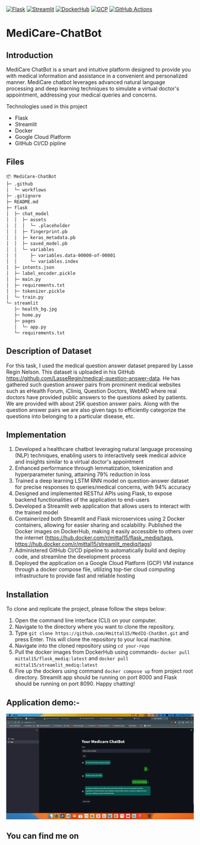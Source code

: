 [![Flask](https://img.shields.io/badge/Flask-000000?style=flat-square&logo=flask&logoColor=white)](https://flask.palletsprojects.com/)
[![Streamlit](https://img.shields.io/badge/Streamlit-FF4B4B?style=flat-square&logo=streamlit&logoColor=white)](https://streamlit.io/)
[![DockerHub](https://img.shields.io/badge/DockerHub-0db7ed?style=flat-square&logo=docker&logoColor=white)](https://hub.docker.com/)
[![GCP](https://img.shields.io/badge/GCP-4285F4?style=flat-square&logo=google-cloud&logoColor=white)](https://cloud.google.com/)
[![GitHub Actions](https://img.shields.io/badge/GitHub_Actions-2088FF?style=flat-square&logo=github-actions&logoColor=white)](https://github.com/features/actions)

# MediCare-ChatBot

## Introduction
MediCare ChatBot is a smart and intuitive platform designed to provide you with medical information and assistance in a convenient and personalized manner. MediCare chatbot leverages advanced natural language processing and deep learning techniques to simulate a virtual doctor's appointment, addressing your medical queries and concerns.

Technologies used in this project
* Flask
* Streamlit
* Docker
* Google Cloud Platform
* GitHub CI/CD pipline

## Files

```
📦 MediCare-ChatBot
├─ .github
│  └─ workflows
├─ .gitignore
├─ README.md
├─ flask
│  ├─ chat_model
│  │  ├─ assets
│  │  │  └─ .placeholder
│  │  ├─ fingerprint.pb
│  │  ├─ keras_metadata.pb
│  │  ├─ saved_model.pb
│  │  └─ variables
│  │     ├─ variables.data-00000-of-00001
│  │     └─ variables.index
│  ├─ intents.json
│  ├─ label_encoder.pickle
│  ├─ main.py
│  ├─ requirements.txt
│  ├─ tokenizer.pickle
│  └─ train.py
└─ streamlit
   ├─ health_bg.jpg
   ├─ home.py
   ├─ pages
   │  └─ app.py
   └─ requirements.txt
```

## Description of Dataset
For this task, I used the medical question answer dataset prepared by Lasse Regin Nelson. This dataset is uploaded in his GitHub https://github.com/LasseRegin/medical-question-answer-data. He has gathered such question answer pairs from prominent medical websites such as eHealth Forum, iCliniq, Question Doctors, WebMD where real doctors have provided public answers to the questions asked by patients. We are provided with about 25K question answer pairs. Along with the question answer pairs we are also given tags to efficiently categorize the questions into belonging to a particular disease, etc.

## Implementation
1. Developed a healthcare chatbot leveraging natural language processing (NLP) techniques, enabling users to interactively seek medical advice and insights similar to a virtual doctor's appointment
2. Enhanced performance through lemmatization, tokenization and hyperparameter tuning, attaining 79% reduction in loss
3. Trained a deep learning LSTM RNN model on question-answer dataset for precise responses to queries/medical concerns, with 94% accuracy
4. Designed and implemented RESTful APIs using Flask, to expose backend functionalities of the application to end-users
5. Developed a Streamlit web application that allows users to interact with the trained model
6. Containerized both Streamlit and Flask microservices using 2 Docker containers, allowing for easier sharing and scalability. Published the Docker images on DockerHub, making it easily accessible to others over the internet (https://hub.docker.com/r/mittal15/flask_mediq/tags, https://hub.docker.com/r/mittal15/streamlit_mediq/tags)
7. Administered GitHub CI/CD pipeline to automatically build and deploy code, and streamline the development process
9. Deployed the application on a Google Cloud Platform (GCP) VM instance through a docker compose file, utilizing top-tier cloud computing infrastructure to provide fast and reliable hosting

## Installation
To clone and replicate the project, please follow the steps below:

1. Open the command line interface (CLI) on your computer.
2. Navigate to the directory where you want to clone the repository.
3. Type `git clone https://github.com/Hmittal15/MedIQ-ChatBot.git` and press Enter. This will clone the repository to your local machine.
4. Navigate into the cloned repository using `cd your-repo`
5. Pull the docker images from DockerHub using commands- `docker pull mittal15/flask_mediq:latest` and `docker pull mittal15/streamlit_mediq:latest`
6. Fire up the dockers using command `docker compose up` from project root directory. Streamlit app should be running on port 8000 and Flask should be running on port 8090. Happy chatting!

## Application demo:-
![Demo GIF](https://github.com/ibadlaskar/MediCare/blob/main/demo.gif?raw=true)


## You can find me on <a href="linkedin.com/in/ibad-laskar"> <img src="https://upload.wikimedia.org/wikipedia/commons/thumb/c/ca/LinkedIn_logo_initials.png/768px-LinkedIn_logo_initials.png" width="17" height="17" /></a>

